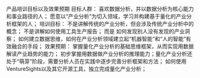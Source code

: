 产品培训目标以及效果预期
目标人群：
喜欢数据分析，并以数据分析为核心能力和事业路径的人；
愿意以“产业分析”为切入领域，学习并构建基于量化的产业分析框架的人；
培训目标：
不是讲解传统的产业分析，但会涉及传统产业分析中的概念；
不是讲解如何使用工具生产报告；
而是
如何发现别人没有发现的产业洞察；
如何建立数据思维，如何在产业分析领域建立起“机器智能”和“人的智能”有效融合的手段；
效果预期：
掌握量化产业分析的基础思维框架，从而实现用数据解读产业趋势的能力；
初步掌握用数据做产业分析的推理能力；量化产业分析还处于“萌芽”阶段，需要分析人员在实践中逐步完善分析框架和方法；
如何使用 VentureSights以及其它开源工具，独立完成量化产业分析；

